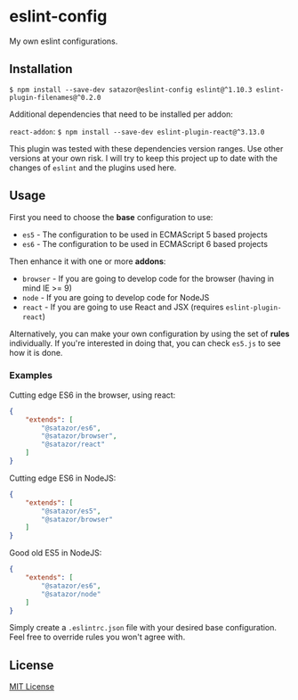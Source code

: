 # eslint-config

My own eslint configurations.


## Installation

`$ npm install --save-dev satazor@eslint-config eslint@^1.10.3 eslint-plugin-filenames@^0.2.0`

Additional dependencies that need to be installed per addon:

`react-addon`: `$ npm install --save-dev eslint-plugin-react@^3.13.0`

This plugin was tested with these dependencies version ranges. Use other versions at your own risk. I will try to keep this project up to date with the changes of `eslint` and the plugins used here.


## Usage

First you need to choose the **base** configuration to use:

- `es5` - The configuration to be used in ECMAScript 5 based projects
- `es6` - The configuration to be used in ECMAScript 6 based projects

Then enhance it with one or more **addons**:

- `browser` - If you are going to develop code for the browser (having in mind IE >= 9)
- `node` - If you are going to develop code for NodeJS
- `react` - If you are going to use React and JSX (requires `eslint-plugin-react`)

Alternatively, you can make your own configuration by using the set of **rules** individually. If you're interested in doing that, you can check `es5.js` to see how it is done.


### Examples

Cutting edge ES6 in the browser, using react:

```json
{
    "extends": [
        "@satazor/es6",
        "@satazor/browser",
        "@satazor/react"
    ]
}
```

Cutting edge ES6 in NodeJS:

```json
{
    "extends": [
        "@satazor/es5",
        "@satazor/browser"
    ]
}
```

Good old ES5 in NodeJS:

```json
{
    "extends": [
        "@satazor/es6",
        "@satazor/node"
    ]
}
```

Simply create a `.eslintrc.json` file with your desired base configuration. Feel free to override rules you won't agree with.


## License

[MIT License](http://opensource.org/licenses/MIT)
